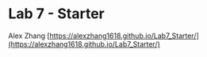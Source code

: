 # Lab 7 - Starter
Alex Zhang
[https://alexzhang1618.github.io/Lab7_Starter/](https://alexzhang1618.github.io/Lab7_Starter/)